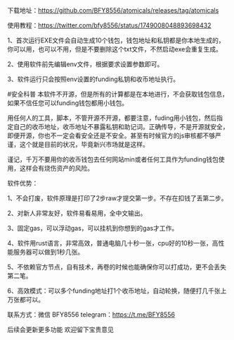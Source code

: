 下载地址：https://github.com/BFY8556/atomicals/releases/tag/atomicals

使用教程：https://twitter.com/bfy8556/status/1749008048893698432

1、首次运行EXE文件会自动生成10个钱包，钱包地址和私钥都是你本地生成的，你可以用，也可以不用，但是不要删除这个txt文件，不然启动exe会重复生成。

2、使用软件前先编辑env文件，根据要求设置参数即可。

3、软件运行只会按照env设置的funding私钥和收币地址执行。


#安全科普
本软件不开源，但是所有的计算都是在本地进行，不会获取钱包信息，如果不信任您可以funding钱包都用小钱包。


用任何人的工具，脚本，不管开源不开源，都要注意，fuding用小钱包，然后指定自己的收币地址，收币地址不暴露私钥和助记词。正确传导，不是开源就安全，即便开源，你也不一定会看安全还是不安全。甚至有时候官方的js审核都不够严谨，这个就是目前的状况，毕竟新兴市场就是这样。


谨记，千万不要用你的收币钱包去任何网站min或者任何工具作为funding钱包使用，这样会有烧伤资产的风险。

软件优势：

1、不会打废，软件原理是打印了2步raw才提交第一步。不存在扣钱了丢第二步。

2、对新人非常友好，软件易看易用，全中文输出。

3、固定gas，可以浮动gas，可以挂机到你想到的gas才工作。

4、软件用rust语言，非常高效，普通电脑几十秒一张，cpu好的10秒一张，高性能服务器可以做到1秒几张。

5、不依赖官方节点，自有技术，再卷的时候也能确保你可以打成功，更不会丢失第二笔。

6、高效模式：可以多个funding地址打1个收币地址，自动轮换，随便打几千张上万张都可以。


联系方式：微信 BFY8556  telegram：https://t.me/BFY8556


后续会更新更多功能
欢迎留下宝贵意见
